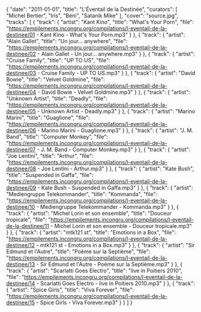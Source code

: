 {
  "date": "2011-01-01",
  "title": "L'Éventail de la Destinée",
  "curators": [
    "Michel Bertier",
    "Iris",
    "Béni",
    "Satanik Mike"
  ],
  "cover": "source.jpg",
  "tracks": [
    {
      "track": {
        "artist": "Kant Kino",
        "title": "What's Your Porn",
        "file": "https://empilements.incongru.org/compilations/l-eventail-de-la-destinee/01 - Kant Kino - What's Your Porn.mp3"
      }
    },
    {
      "track": {
        "artist": "Alain Gallet",
        "title": "Un jour… anywhere",
        "file": "https://empilements.incongru.org/compilations/l-eventail-de-la-destinee/02 - Alain Gallet - Un jour… anywhere.mp3"
      }
    },
    {
      "track": {
        "artist": "Cruise Family",
        "title": "UP TO US",
        "file": "https://empilements.incongru.org/compilations/l-eventail-de-la-destinee/03 - Cruise Family - UP TO US.mp3"
      }
    },
    {
      "track": {
        "artist": "David Bowie",
        "title": "Velvet Goldmine",
        "file": "https://empilements.incongru.org/compilations/l-eventail-de-la-destinee/04 - David Bowie - Velvet Goldmine.mp3"
      }
    },
    {
      "track": {
        "artist": "Unknown Artist",
        "title": "Deadly",
        "file": "https://empilements.incongru.org/compilations/l-eventail-de-la-destinee/05 - Unknown Artist - Deadly.mp3"
      }
    },
    {
      "track": {
        "artist": "Marino Marini",
        "title": "Guaglione",
        "file": "https://empilements.incongru.org/compilations/l-eventail-de-la-destinee/06 - Marino Marini - Guaglione.mp3"
      }
    },
    {
      "track": {
        "artist": "J. M. Band",
        "title": "Computer Monkey",
        "file": "https://empilements.incongru.org/compilations/l-eventail-de-la-destinee/07 - J. M. Band - Computer Monkey.mp3"
      }
    },
    {
      "track": {
        "artist": "Joe Lentini",
        "title": "Arthur",
        "file": "https://empilements.incongru.org/compilations/l-eventail-de-la-destinee/08 - Joe Lentini - Arthur.mp3"
      }
    },
    {
      "track": {
        "artist": "Kate Bush",
        "title": "Suspended in Gaffa",
        "file": "https://empilements.incongru.org/compilations/l-eventail-de-la-destinee/09 - Kate Bush - Suspended in Gaffa.mp3"
      }
    },
    {
      "track": {
        "artist": "Mediengruppe Telekommander",
        "title": "Kommanda",
        "file": "https://empilements.incongru.org/compilations/l-eventail-de-la-destinee/10 - Mediengruppe Telekommander - Kommanda.mp3"
      }
    },
    {
      "track": {
        "artist": "Michel Lorin et son ensemble",
        "title": "Douceur tropicale",
        "file": "https://empilements.incongru.org/compilations/l-eventail-de-la-destinee/11 - Michel Lorin et son ensemble - Douceur tropicale.mp3"
      }
    },
    {
      "track": {
        "artist": "mtk121 st",
        "title": "Emotions in a Box",
        "file": "https://empilements.incongru.org/compilations/l-eventail-de-la-destinee/12 - mtk121 st - Emotions in a Box.mp3"
      }
    },
    {
      "track": {
        "artist": "Sir Edmund et l'Autre",
        "title": "Poème sur la Septième",
        "file": "https://empilements.incongru.org/compilations/l-eventail-de-la-destinee/13 - Sir Edmund et l'Autre - Poème sur la Septième.mp3"
      }
    },
    {
      "track": {
        "artist": "Scarlatti Goes Electro",
        "title": "live in Poitiers 2010",
        "file": "https://empilements.incongru.org/compilations/l-eventail-de-la-destinee/14 - Scarlatti Goes Electro - live in Poitiers 2010.mp3"
      }
    },
    {
      "track": {
        "artist": "Spice Girls",
        "title": "Viva Forever",
        "file": "https://empilements.incongru.org/compilations/l-eventail-de-la-destinee/15 - Spice Girls - Viva Forever.mp3"
      }
    }
  ]
}
